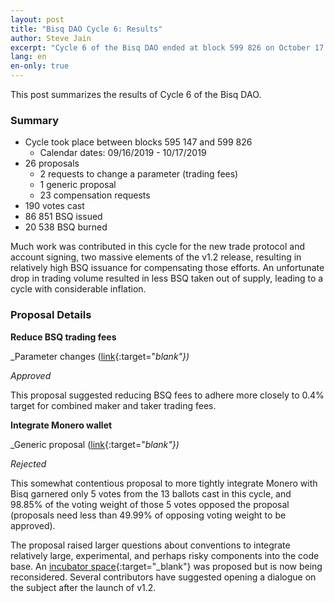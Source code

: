 ```yaml
---
layout: post
title: "Bisq DAO Cycle 6: Results"
author: Steve Jain
excerpt: "Cycle 6 of the Bisq DAO ended at block 599 826 on October 17 2019. This post covers its results. <br><br>"
lang: en
en-only: true
---
```


This post summarizes the results of Cycle 6 of the Bisq DAO.

### Summary

* Cycle took place between blocks 595 147 and 599 826
  * Calendar dates: 09/16/2019 - 10/17/2019
* 26 proposals
  * 2 requests to change a parameter (trading fees)
  * 1 generic proposal
  * 23 compensation requests
* 190 votes cast
* 86 851 BSQ issued
* 20 538 BSQ burned

Much work was contributed in this cycle for the new trade protocol and account signing, two massive elements of the v1.2 release, resulting in relatively high BSQ issuance for compensating those efforts. An unfortunate drop in trading volume resulted in less BSQ taken out of supply, leading to a cycle with considerable inflation.

### Proposal Details

**Reduce BSQ trading fees**

_Parameter changes ([link](https://github.com/bisq-network/proposals/issues/126){:target="_blank"})_

_Approved_

This proposal suggested reducing BSQ fees to adhere more closely to 0.4% target for combined maker and taker trading fees.

**Integrate Monero wallet**

_Generic proposal ([link](https://github.com/bisq-network/proposals/issues/110){:target="_blank"})_

_Rejected_

This somewhat contentious proposal to more tightly integrate Monero with Bisq garnered only 5 votes from the 13 ballots cast in this cycle, and 98.85% of the voting weight of those 5 votes opposed the proposal (proposals need less than 49.99% of opposing voting weight to be approved).

The proposal raised larger questions about conventions to integrate relatively large, experimental, and perhaps risky components into the code base. An [incubator space](https://github.com/bisq-network/proposals/issues/122){:target="_blank"} was proposed but is now being reconsidered. Several contributors have suggested opening a dialogue on the subject after the launch of v1.2.
